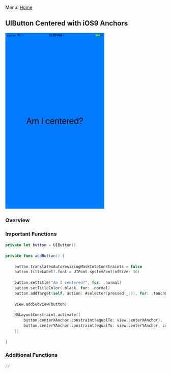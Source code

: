 Menu: [Home](../../README.md)

## UIButton Centered with iOS9 Anchors

![Screenshot](screenshot-small.png)

### Overview


### Important Functions

```swift
private let button = UIButton()

private func addButton() {

    button.translatesAutoresizingMaskIntoConstraints = false
    button.titleLabel?.font = UIFont.systemFont(ofSize: 36)

    button.setTitle("Am I centered?", for: .normal)
    button.setTitleColor(.black, for: .normal)
    button.addTarget(self, action: #selector(pressed(_:)), for: .touchUpInside)

    view.addSubview(button)

    NSLayoutConstraint.activate([
        button.centerXAnchor.constraint(equalTo: view.centerXAnchor),
        button.centerYAnchor.constraint(equalTo: view.centerYAnchor, constant: 0)
    ])

}
```

### Additional Functions
```swift
//
```


